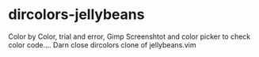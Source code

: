 dircolors-jellybeans
====================

Color by Color, trial and error, Gimp Screenshtot and color picker to check color code.... Darn close dircolors clone of jellybeans.vim
